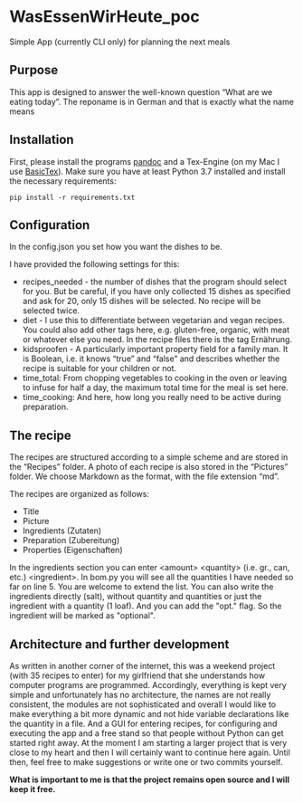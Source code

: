 # WasEssenWirHeute_poc
Simple App (currently CLI only) for planning the next meals 

## Purpose
This app is designed to answer the well-known question “What are we eating today”. The reponame is in German and that is exactly what the name means

## Installation

First, please install the programs [pandoc](https://pandoc.org/installing.html) and a Tex-Engine (on my Mac I use [BasicTex](https://tug.org/mactex/morepackages.html)). Make sure you have at least Python 3.7 installed and install the necessary requirements:

`pip install -r requirements.txt`

## Configuration
In the config.json you set how you want the dishes to be. 

I have provided the following settings for this:
* recipes_needed - the number of dishes that the program should select for you. But be careful, if you have only collected 15 dishes as specified and ask for 20, only 15 dishes will be selected. No recipe will be selected twice.
* diet - I use this to differentiate between vegetarian and vegan recipes. You could also add other tags here, e.g. gluten-free, organic, with meat or whatever else you need. In the recipe files there is the tag Ernährung. 
* kidsproofen - A particularly important property field for a family man. It is Boolean, i.e. it knows “true” and “false” and describes whether the recipe is suitable for your children or not.
* time_total: From chopping vegetables to cooking in the oven or leaving to infuse for half a day, the maximum total time for the meal is set here.
* time_cooking: And here, how long you really need to be active during preparation.

## The recipe
The recipes are structured according to a simple scheme and are stored in the “Recipes” folder. A photo of each recipe is also stored in the “Pictures” folder. We choose Markdown as the format, with the file extension “md”. 

The recipes are organized as follows:
* Title
* Picture
* Ingredients (Zutaten)
* Preparation (Zubereitung)
* Properties (Eigenschaften)

In the ingredients section you can enter \<amount\> \<quantity\> (i.e. gr., can, etc.) \<ingredient\>. In bom.py you will see all the quantities I have needed so far on line 5. You are welcome to extend the list.  You can also write the ingredients directly (salt), without quantity and quantities or just the ingredient with a quantity (1 loaf). And you can add the "opt." flag. So the ingredient will be marked as "optional".

## Architecture and further development
As written in another corner of the internet, this was a weekend project (with 35 recipes to enter) for my girlfriend that she understands how computer programs are programmed. Accordingly, everything is kept very simple and unfortunately has no architecture, the names are not really consistent, the modules are not sophisticated and overall I would like to make everything a bit more dynamic and not hide variable declarations like the quantity in a file. And a GUI for entering recipes, for configuring and executing the app and a free stand so that people without Python can get started right away. At the moment I am starting a larger project that is very close to my heart and then I will certainly want to continue here again. Until then, feel free to make suggestions or write one or two commits yourself.

**What is important to me is that the project remains open source and I will keep it free.**